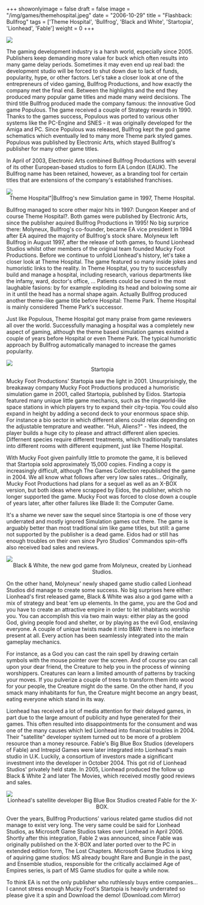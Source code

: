 +++
showonlyimage = false
draft = false
image = "/img/games/themehospital.jpeg"
date = "2006-10-29"
title = "Flashback: Bullfrog"
tags = ['Theme Hospital', 'Bullfrog', 'Black and White', 'Startopia', 'Lionhead', 'Fable']
weight = 0
+++

<img src="/img/articles/AquiringStudios.jpg"/>

The gaming development industry is a harsh world, especially since 2005. Publishers keep demanding more value for buck which often results into many game delay periods. Sometimes it may even end up real bad: the development studio will be forced to shut down due to lack of funds, popularity, hype, or other factors. Let's take a closer look at one of the entrepreneurs of video gaming, Bullfrog Productions, and how exactly the company met the final end.
Between the highlights and the end they produced many popular game titles and made many weird decisions. The third title Bullfrog produced made the company famous: the innovative God game Populous. The game received a couple of Strategy rewards in 1990. Thanks to the games success, Populous was ported to various other systems like the PC-Engine and SNES - it was originally developed for the Amiga and PC. Since Populous was released, Bullfrog kept the god game schematics which eventually led to many more Theme park styled games. Populous was published by Electronic Arts, which stayed Bullfrog's publisher for many other game titles.

In April of 2003, Electronic Arts combined Bullfrog Productions with several of its other European-based studios to form EA London (EAUK). The Bullfrog name has been retained, however, as a branding tool for certain titles that are extensions of the company's established franchises.

<img src="/img/articles/bull_hospital.jpg">
<center>Theme Hospital"|Bullfrog's new Simulation game in 1997, Theme Hospital.</center>

Bullfrog managed to score other major hits in 1997: Dungeon Keeper and of course Theme Hospital?. Both games were published by Electronic Arts, since the publisher aquired Bullfrog Productions in 1995! No big surprice there: Molyneux, Bullfrog's co-founder, became EA vice president in 1994 after EA aquired the majority of Bullfrog's stock share. Molyneux left Bullfrog in August 1997, after the release of both games, to found Lionhead Studios whilst other members of the original team founded Mucky Foot Productions.
Before we continue to unfold Lionhead's history, let's take a closer look at Theme Hospital. The game featured so many inside jokes and humoristic links to the reality. In Theme Hospital, you try to successfully build and manage a hospital, including research, various departments like the infamy, ward, doctor's office, ... Patients could be cured in the most laughable fasions: by for example exploding its head and bolowing some air in it until the head has a normal shape again. Actually Bullfrog produced another theme-like game title before Hospital: Theme Park. Theme Hospital is mainly considered Theme Park's successor.

Just like Populous, Theme Hospital got many praise from game reviewers all over the world. Successfully managing a hospital was a completely new aspect of gaming, although the theme based simulation games existed a couple of years before Hospital or even Theme Park. The typical humoristic approach by Bullfrog automatically managed to increase the games popularity.

<img src="/img/articles/bull_startopia.jpg">
<center>Startopia</center>

Mucky Foot Productions' Startopia saw the light in 2001.
Unsurprisingly, the breakaway company Mucky Foot Productions produced a humoristic simulation game in 2001, called Startopia, published by Eidos. Startopia featured many unique little game mechanics, such as the ringworld-like space stations in which players try to expand their city-topia. You could also expand in height by adding a second deck to your enormous space ship. For instance a bio sector in which different aliens could relax depending on the adjustable temprature and weather. "Huh, Aliens?" - Yes indeed, the player builds a huge city to please and attract different alien species. Differnent species require different treatments, which traditionally translates into different rooms with different equipment, just like Theme Hospital.

With Mucky Foot given painfully little to promote the game, it is believed that Startopia sold approximately 15,000 copies. Finding a copy is increasingly difficult, although The Games Collection republished the game in 2004. We all know what follows after very low sales rates... Originally, Mucky Foot Productions had plans for a sequel as well as an X-BOX version, but both ideas where scrapped by Eidos, the publisher, which no longer supported the game. Mucky Foot was forced to close down a couple of years later, after other failures like Blade II: the Computer Game.

It's a shame we never saw the sequel since Startopia is one of those very underrated and mostly ignored Simulation games out there. The game is arguably better than most traditional sim like game titles, but still: a game not supported by the publisher is a dead game. Eidos had or still has enough troubles on their own since Pyro Studios' Commandos spin-offs also received bad sales and reviews.

<img src="/img/articles/bull_blackwhite.jpg">
<center>Black & White, the new god game from Molyneux, created by Lionhead Studios.</center>

On the other hand, Molyneux' newly shaped game studio called Lionhead Studios did manage to create some success. No big surprises here either: Lionhead's first released game, Black & White was also a god game with a mix of strategy and beat 'em up elements. In the game, you are the God and you have to create an attractive empire in order to let inhabitants worship you. You can accomplish this via two main ways: either play as the good God, giving people food and shelter, or by playing as the evil God, enslaving everyone.
A couple of unique twists made it into B&W: there is no interface present at all. Every action has been seamlessly integrated into the main gameplay mechanics. 

For instance, as a God you can cast the rain spell by drawing certain symbols with the mouse pointer over the screen. And of course you can call upon your dear friend, the Creature to help you in the process of winning worshippers. Creatures can learn a limited amounth of patterns by tracking your moves. If you pulverize a couple of trees to transform them into wood for your people, the Creature might do the same. On the other hand, if you smack many inhabitants for fun, the Creature might become an angry beast, eating everyone which stand in its way.

Lionhead has received a lot of media attention for their delayed games, in part due to the large amount of publicity and hype generated for their games. This often resulted into disappointments for the consument and was one of the many causes which led Lionhead into financial troubles in 2004. Their "satellite" developer system turned out to be more of a problem resource than a money resource. Fable's Big Blue Box Studios (developers of Fable) and Intrepid Games were later integrated into Lionhead's main studio in U.K. Luckily, a consortium of investors made a significant investment into the developer in October 2004. This got rid of Lionhead Studios' privately held state. In 2005, Lionhead produced the follow up Black & White 2 and later The Movies, which received mostly good reviews and sales.

<img src="/img/articles/bull_fable.jpg">
<center>Lionhead's satellite developer Big Blue Box Studios created Fable for the X-BOX.</center>

Over the years, Bullfrog Productions' various related game studios did not manage to exist very long. The very same could be said for Lionhead Studios, as Microsoft Game Studios takes over Lionhead in April 2006. Shortly after this integration, Fable 2 was announced, since Fable was originally published on the X-BOX and later ported over to the PC in extended edition form, The Lost Chapters. Microsoft Game Studios is king of aquiring game studios: MS already bought Rare and Bungie in the past, and Ensemble studios, responsible for the critically acclaimed Age of Empires series, is part of MS Game studios for quite a while now.

To think EA is not the only publisher who ruthlessly buys entire companies...
I cannot stress enough Mucky Foot's Startopia is heavily underrated so please give it a spin and Download the demo! (Download.com Mirror)